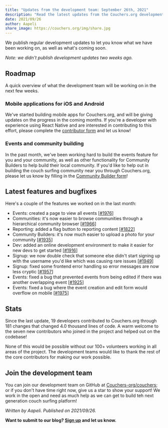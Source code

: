 ```yaml
---
title: "Updates from the development team: September 26th, 2021"
description: "Read the latest updates from the Couchers.org development team."
date: 2021/09/26
author: Aapeli
share_image: https://couchers.org/img/share.jpg
---
```


We publish regular development updates to let you know what we have been working on, as well as what's coming soon.

*Note: we didn't publish development updates two weeks ago.*

## Roadmap

A quick overview of what the development team will be working on in the next few weeks.

### Mobile applications for iOS and Android

We've started building mobile apps for Couchers.org, and will be giving updates on the progress in the coming months. If you're a developer with experience using React Native and are interested in contributing to this effort, please complete the [contributor form](https://app.couchers.org/contribute) and let us know!

### Events and community building

In the past month, we've been working hard to build the events feature for you and your community, as well as other functionality for Community Builders to help build their local community. If you'd like to help out in building the couch surfing community near you through Couchers.org, please let us know by filling in the [Community Builder form](https://couchers.org/community-builder-form)!

## Latest features and bugfixes

Here's a couple of the features we worked on in the last month:

* Events: created a page to view all events [[#1976](https://github.com/Couchers-org/couchers/pull/1976)]
* Communities: it's now easier to browse communities through a hierarchical community browser [[#1966](https://github.com/Couchers-org/couchers/pull/1966)]
* Reporting: added a flag button to reporting content [[#1822](https://github.com/Couchers-org/couchers/pull/1822)]
* Community Builders: it's now much easier to upload a photo for your community [[#1935](https://github.com/Couchers-org/couchers/pull/1935)]
* Dev: added an online development environment to make it easier for new devs to get started [[#1916](https://github.com/Couchers-org/couchers/pull/1916)]
* Signup: we now double check that someone else didn't start signing up with the username you'd like which was causing rare issues [[#1949](https://github.com/Couchers-org/couchers/pull/1949)]
* Signup: fixed some frontend error handling so error messages are now less cryptic [[#1957](https://github.com/Couchers-org/couchers/pull/1957)]
* Events: fixed a bug that prevented events from being edited if there was another overlapping event [[#1925](https://github.com/Couchers-org/couchers/pull/1925)]
* Events: fixed a bug where the event creation and edit form would overflow on mobile [[#1975](https://github.com/Couchers-org/couchers/pull/1975)]

## Stats

Since the last update, 19 developers contributed to Couchers.org through 181 changes that changed 4.0 thousand lines of code. A warm welcome to the seven new contributors who joined in the project and helped out on the codebase!

None of this would be possible without our 100+ volunteers working in all areas of the project. The development teams would like to thank the rest of the core contributors for making our work possible.

## Join the development team

You can join our development team on GitHub at [Couchers-org/couchers](https://github.com/couchers-org/couchers); or if you don't have time right now, give us a star to show your support! We work in the open and need as much help as we can get to build teh next generation couch surfing platform!

*Written by Aapeli. Published on 2021/09/26.*

**Want to submit to our blog? [Sign up](/volunteer) and let us know.**
